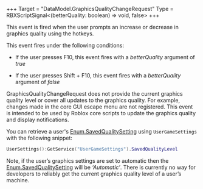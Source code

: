 +++
Target = "DataModel.GraphicsQualityChangeRequest"
Type = RBXScriptSignal<(betterQuality: boolean) => void, false>
+++

This event is fired when the user prompts an increase or decrease in graphics quality using the hotkeys.This event fires under the following conditions: - If the user presses F10, this event fires with a *betterQuality* argument of *true* - If the user presses Shift + F10, this event fires with a *betterQuality* argument of *false*GraphicsQualityChangeRequest does not provide the current graphics quality level or cover all updates to the graphics quality. For example, changes made in the core GUI escape menu are not registered. This event is intended to be used by Roblox core scripts to update the graphics quality and display notifications.You can retrieve a user's [Enum.SavedQualitySetting](https://developer.roblox.com/search#stq=SavedQualitySetting) using `UserGameSettings` with the following snippet:```luaUserSettings():GetService("UserGameSettings").SavedQualityLevel```Note, if the user’s graphics settings are set to automatic then the [Enum.SavedQualitySetting](https://developer.roblox.com/search#stq=SavedQualitySetting) will be *‘Automatic’*. There is currently no way for developers to reliably get the current graphics quality level of a user’s machine.